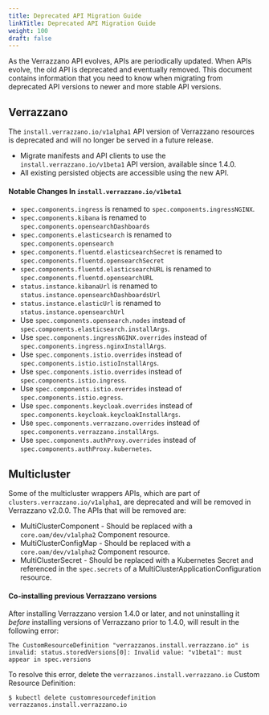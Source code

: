 ```yaml
---
title: Deprecated API Migration Guide
linkTitle: Deprecated API Migration Guide
weight: 100
draft: false
---
```


As the Verrazzano API evolves, APIs are periodically updated. When APIs evolve, the old API is deprecated and eventually removed.
This document contains information that you need to know when migrating from deprecated API versions to newer and more stable API versions.

## Verrazzano

The `install.verrazzano.io/v1alpha1` API version of Verrazzano resources is deprecated and will no longer be served in a future release.

- Migrate manifests and API clients to use the `install.verrazzano.io/v1beta1` API version, available since 1.4.0.
- All existing persisted objects are accessible using the new API.

#### Notable Changes In `install.verrazzano.io/v1beta1`

- `spec.components.ingress` is renamed to `spec.components.ingressNGINX`.
- `spec.components.kibana` is renamed to `spec.components.opensearchDashboards`
- `spec.components.elasticsearch` is renamed to `spec.components.opensearch`
- `spec.components.fluentd.elasticsearchSecret` is renamed to `spec.components.fluentd.opensearchSecret`
- `spec.components.fluentd.elasticsearchURL` is renamed to `spec.components.fluentd.opensearchURL`
- `status.instance.kibanaUrl` is renamed to `status.instance.opensearchDashboardsUrl`
- `status.instance.elasticUrl` is renamed to `status.instance.opensearchUrl`
- Use `spec.components.opensearch.nodes` instead of `spec.components.elasticsearch.installArgs`.
- Use `spec.components.ingressNGINX.overrides` instead of `spec.components.ingress.nginxInstallArgs`.
- Use `spec.components.istio.overrides` instead of `spec.components.istio.istioInstallArgs`.
- Use `spec.components.istio.overrides` instead of `spec.components.istio.ingress`.
- Use `spec.components.istio.overrides` instead of `spec.components.istio.egress`.
- Use `spec.components.keycloak.overrides` instead of `spec.components.keycloak.keycloakInstallArgs`.
- Use `spec.components.verrazzano.overrides` instead of `spec.components.verrazzano.installArgs`.
- Use `spec.components.authProxy.overrides` instead of `spec.components.authProxy.kubernetes`.

## Multicluster

Some of the multicluster wrappers APIs, which are part of `clusters.verrazzano.io/v1alpha1`, are deprecated and will be removed in Verrazzano v2.0.0.
The APIs that will be removed are:

- MultiClusterComponent - Should be replaced with a `core.oam/dev/v1alpha2` Component resource.
- MultiClusterConfigMap - Should be replaced with a `core.oam/dev/v1alpha2` Component resource.
- MultiClusterSecret - Should be replaced with a Kubernetes Secret and referenced in the `spec.secrets` of a MultiClusterApplicationConfiguration resource.

#### Co-installing previous Verrazzano versions

After installing Verrazzano version 1.4.0 or later, and not uninstalling it _before_ installing versions of Verrazzano prior to 1.4.0, will result in the following error:

```
The CustomResourceDefinition "verrazzanos.install.verrazzano.io" is invalid: status.storedVersions[0]: Invalid value: "v1beta1": must appear in spec.versions
```

To resolve this error, delete the `verrazzanos.install.verrazzano.io` Custom Resource Definition:

```shell
$ kubectl delete customresourcedefinition verrazzanos.install.verrazzano.io
```
